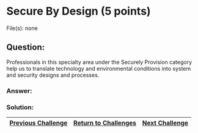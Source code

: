 # Secure By Design (5 points)

File(s): none

## Question:

Professionals in this specialty area under the Securely Provision category help us to translate technology and environmental conditions into system and security designs and processes.

### Answer:

### Solution:



| [Previous Challenge](/Challenges/Securely-Provision/3) | [Return to Challenges](/Challenges/../../../#modules) | [Next Challenge](/Challenges/Securely-Provision/5) |
| :------- | :-----: | ------: |